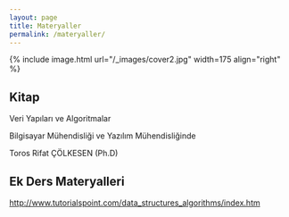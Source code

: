 ```yaml
---
layout: page
title: Materyaller
permalink: /materyaller/
---
```


{% include image.html url="/_images/cover2.jpg" width=175 align="right" %}

## Kitap

Veri Yapıları ve Algoritmalar

Bilgisayar Mühendisliği ve Yazılım Mühendisliğinde

Toros Rifat ÇÖLKESEN (Ph.D)

## Ek Ders Materyalleri

http://www.tutorialspoint.com/data_structures_algorithms/index.htm


